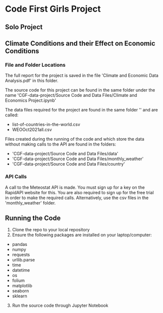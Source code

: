 # Code First Girls Project
## Solo Project
## Climate Conditions and their Effect on Economic Conditions

### File and Folder Locations

The full report for the project is saved in the file 'Climate and Economic Data Analysis.pdf' in this folder.

The source code for this project can be found in the same folder under the name 'CGF-data-project/Source Code and Data Files/Climate and Economics Project.ipynb'

The data files required for the project are found in the same folder '' and are called:
- list-of-countries-in-the-world.csv
- WEOOct2021all.csv

Files created during the running of the code and which store the data without making calls to the API are found in the folders:
- 'CGF-data-project/Source Code and Data Files/data'
- 'CGF-data-project/Source Code and Data Files/monthly_weather'
- 'CGF-data-project/Source Code and Data Files/country'

### API Calls

A call to the Meteostat API is made. You must sign up for a key on the RapidAPI website for this. You are also required to sign up for the free trial in order to make the required calls. Alternatively, use the csv files in the 'monthly_weather' folder. 

## Running the Code

1. Clone the repo to your local repository
2. Ensure the following packages are installed on your laptop/computer:
- pandas
- numpy
- requests
- urllib.parse
- time
- datetime
- os
- folium
- matplotlib
- seaborn
- sklearn

3. Run the source code through Jupyter Notebook
